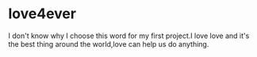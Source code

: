 # love4ever
I don't know  why I choose this word for my first project.I love love and it's the best thing around the world,love can help us do anything.

